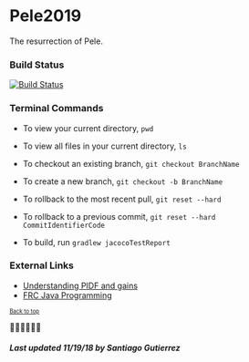 # Pele2019
The resurrection of Pele.

### Build Status
[![Build Status](https://travis-ci.org/entech281/Pele2019.svg?branch=master)](https://travis-ci.org/entech281/Pele2019)

### Terminal Commands
* To view your current directory, `pwd`
* To view all files in your current directory, `ls`

* To checkout an existing branch, `git checkout BranchName`
* To create a new branch, `git checkout -b BranchName`

* To rollback to the most recent pull, `git reset --hard`
* To rollback to a previous commit, `git reset --hard CommitIdentifierCode` 

* To build, run `gradlew jacocoTestReport`

### External Links
- [Understanding PIDF and gains](https://github.com/entech281/Season_2018/wiki/Understanding-PIDF-and-gains)
- [FRC Java Programming](https://wpilib.screenstepslive.com/s/currentCS/m/java)

<sub><sup>[Back to top](#pele2019)</sup></sub>

💃🎵🥁🎤👏🏻

##### Last updated 11/19/18 by Santiago Gutierrez #####

